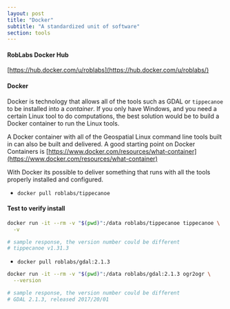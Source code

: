 ```yaml
---
layout: post
title: "Docker"
subtitle: "A standardized unit of software"
section: tools
---
```


#### RobLabs Docker Hub

[https://hub.docker.com/u/roblabs](https://hub.docker.com/u/roblabs/)

#### Docker

Docker is technology that allows all of the tools such as GDAL or `tippecanoe` to be installed into a *container*.  If you only have Windows, and you need a certain Linux tool to do computations, the best solution would be to build a Docker container to run the Linux tools.

A Docker container with all of the Geospatial Linux command line tools built in can also be built and delivered.    A good starting point on Docker Containers is [https://www.docker.com/resources/what-container](https://www.docker.com/resources/what-container)

With Docker its possible to deliver something that runs with all the tools properly installed and configured.

* `docker pull roblabs/tippecanoe`

#### Test to verify install

``` bash
docker run -it --rm -v "$(pwd)":/data roblabs/tippecanoe tippecanoe \
  -v

# sample response, the version number could be different
# tippecanoe v1.31.3
```

* `docker pull roblabs/gdal:2.1.3`

``` bash
docker run -it --rm -v "$(pwd)":/data roblabs/gdal:2.1.3 ogr2ogr \
  --version

# sample response, the version number could be different
# GDAL 2.1.3, released 2017/20/01
```

